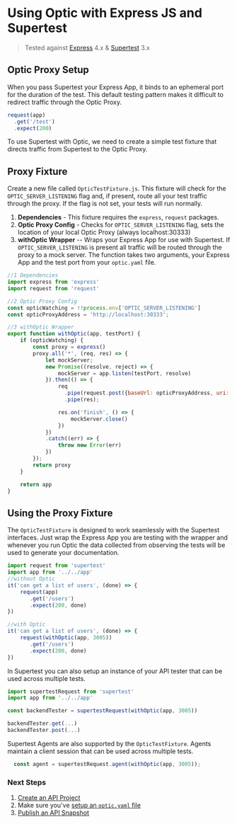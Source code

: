 # Using Optic with Express JS and Supertest
> Tested against [Express](https://expressjs.com/) 4.x & [Supertest](https://github.com/visionmedia/supertest#readme) 3.x

## Optic Proxy Setup
When you pass Supertest your Express App, it binds to an ephemeral port for the duration of the test. This default testing pattern makes it difficult to redirect traffic through the Optic Proxy. 
```javascript
request(app)
  .get('/test')
  .expect(200)
```

To use Supertest with Optic, we need to create a simple test fixture that directs traffic from Supertest to the Optic Proxy. 

## Proxy Fixture
Create a new file called `OpticTestFixture.js`. This fixture will check for the `OPTIC_SERVER_LISTENING` flag and, if present, route all your test traffic through the proxy. If the flag is not set, your tests will run normally.

1. **Dependencies** - This fixture requires the `express`, `request` packages.
2. **Optic Proxy Config** - Checks for `OPTIC_SERVER_LISTENING` flag, sets the location of your local Optic Proxy (always localhost:30333)
3. **withOptic Wrapper** -- Wraps your Express App for use with Supertest. If `OPTIC_SERVER_LISTENING` is present all traffic will be routed through the proxy to a mock server. The function takes two arguments, your Express App and the test port from your `optic.yaml` file. 

```javascript
//1 Dependencies 
import express from 'express'
import request from 'request'

//2 Optic Proxy Config
const opticWatching = !!process.env['OPTIC_SERVER_LISTENING']
const opticProxyAddress = 'http://localhost:30333';

//3 withOptic Wrapper
export function withOptic(app, testPort) {
	if (opticWatching) {
		const proxy = express()
		proxy.all('*', (req, res) => {
			let mockServer;
			new Promise((resolve, reject) => {
				mockServer = app.listen(testPort, resolve)
			}).then(() => {
				req
				  .pipe(request.post({baseUrl: opticProxyAddress, uri: req.url}))
				  .pipe(res);

				res.on('finish', () => {
					mockServer.close()
				})
			})
			.catch((err) => {
				throw new Error(err)
			})
		});
		return proxy
	}

	return app
}
```

## Using the Proxy Fixture
The `OpticTestFixture` is designed to work seamlessly with the Supertest interfaces. Just wrap the Express App you are testing with the wrapper and whenever you run Optic the data collected from observing the tests will be used to generate your documentation. 

```javascript
import request from 'supertest'
import app from '../../app'
//without Optic
it('can get a list of users', (done) => {
    request(app)
       .get('/users')
       .expect(200, done)  
})

//with Optic
it('can get a list of users', (done) => {
    request(withOptic(app, 3005))
       .get('/users')
       .expect(200, done)  
})
```

In Supertest you can also setup an instance of your API tester that can be used across multiple tests. 
```javascript
import supertestRequest from 'supertest'
import app from '../../app'

const backendTester = supertestRequest(withOptic(app, 3005))

backendTester.get(...)
backendTester.post(...)
``` 
  
Supertest Agents are also supported by the `OpticTestFixture`. Agents maintain a client session that can be used across multiple tests.  
```javascript
  const agent = supertestRequest.agent(withOptic(app, 3005));
```  

### Next Steps
1. [Create an API Project](setup/adding-apis.md)
2. Make sure you've [setup an `optic.yaml` file](setup/project-setup.md)
3. [Publish an API Snapshot](setup/publishing-snapshots.md)
